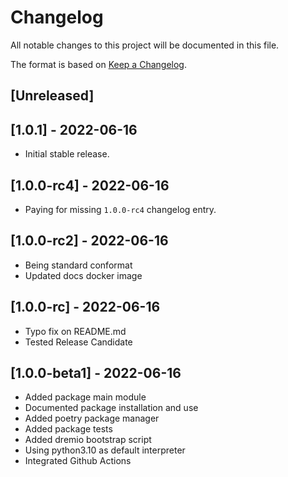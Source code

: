 # Changelog
All notable changes to this project will be documented in this file.

The format is based on [Keep a Changelog](https://keepachangelog.com/en/1.0.0/).

## [Unreleased]

## [1.0.1] - 2022-06-16
* Initial stable release.

## [1.0.0-rc4] - 2022-06-16
* Paying for missing `1.0.0-rc4` changelog entry.

## [1.0.0-rc2] - 2022-06-16
* Being standard conformat
* Updated docs docker image

## [1.0.0-rc] - 2022-06-16
* Typo fix on README.md
* Tested Release Candidate

## [1.0.0-beta1] - 2022-06-16
* Added package main module
* Documented package installation and use
* Added poetry package manager
* Added package tests
* Added dremio bootstrap script
* Using python3.10 as default interpreter
* Integrated Github Actions
